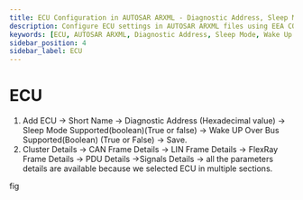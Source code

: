 ```yaml
---
title: ECU Configuration in AUTOSAR ARXML - Diagnostic Address, Sleep Mode, and Frame Details
description: Configure ECU settings in AUTOSAR ARXML files using EEA COM. Define the ECU’s short name, diagnostic address, sleep mode support, and wake-up over bus capability. Manage CAN, LIN, and FlexRay frame details along with PDU and signal parameters across clusters.
keywords: [ECU, AUTOSAR ARXML, Diagnostic Address, Sleep Mode, Wake Up Over Bus, CAN Frame, LIN Frame, FlexRay Frame, PDU Details, Signal Details, ECU Configuration]
sidebar_position: 4
sidebar_label: ECU
---
```


# ECU

1. Add ECU → Short Name → Diagnostic Address (Hexadecimal value) → Sleep Mode Supported(boolean)(True or false) → Wake UP Over Bus Supported(Boolean) (True or False) → Save.
2. Cluster Details → CAN Frame Details → LIN Frame Details → FlexRay Frame Details → PDU Details →Signals Details → all the parameters details are available because we selected ECU in multiple sections.

fig

